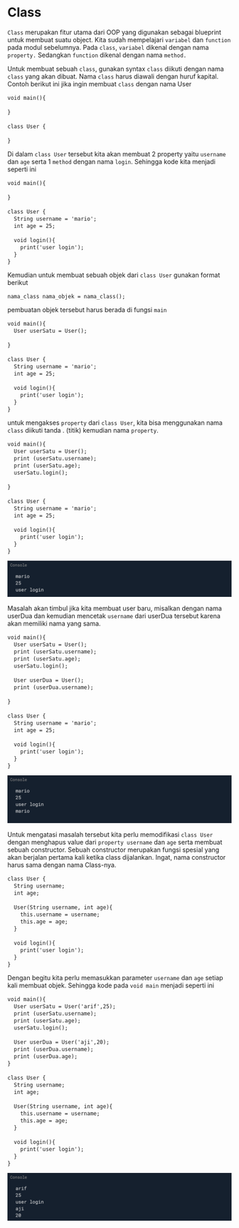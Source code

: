 # Class

`Class` merupakan fitur utama dari OOP yang digunakan sebagai blueprint untuk membuat suatu object. Kita sudah mempelajari `variabel` dan `function` pada modul sebelumnya. Pada `class`, `variabel` dikenal dengan nama `property.` Sedangkan `function` dikenal dengan nama `method.` 

Untuk membuat sebuah `class`, gunakan syntax `class` diikuti dengan nama `class` yang akan dibuat. Nama `class` harus diawali dengan huruf kapital. Contoh berikut ini jika ingin membuat `class` dengan nama User

```text
void main(){
  
}

class User {

}
```

Di dalam `class User` tersebut kita akan membuat 2 property yaitu `username` dan `age` serta 1 `method` dengan nama `login`. Sehingga kode kita menjadi seperti ini

```text
void main(){
  
}

class User {
  String username = 'mario';
  int age = 25;
  
  void login(){
    print('user login');
  }
}
```

Kemudian untuk membuat sebuah objek dari `class User` gunakan format berikut

```text
nama_class nama_objek = nama_class();
```

pembuatan objek tersebut harus berada di fungsi `main`

```text
void main(){
  User userSatu = User();
  
}

class User {
  String username = 'mario';
  int age = 25;
  
  void login(){
    print('user login');
  }
}
```

untuk mengakses `property` dari `class User`, kita bisa menggunakan nama `class` diikuti tanda . \(titik\) kemudian nama `property`.

```text
void main(){
  User userSatu = User();
  print (userSatu.username);
  print (userSatu.age);
  userSatu.login();
  
}

class User {
  String username = 'mario';
  int age = 25;
  
  void login(){
    print('user login');
  }
}
```

![](../.gitbook/assets/image%20%283%29.png)

Masalah akan timbul jika kita membuat user baru, misalkan dengan nama userDua dan kemudian mencetak `username` dari userDua tersebut karena akan memiliki nama yang sama.

```text
void main(){
  User userSatu = User();
  print (userSatu.username);
  print (userSatu.age);
  userSatu.login();
  
  User userDua = User();
  print (userDua.username);
  
}

class User {
  String username = 'mario';
  int age = 25;
  
  void login(){
    print('user login');
  }
}
```

![](../.gitbook/assets/image%20%285%29.png)

Untuk mengatasi masalah tersebut kita perlu memodifikasi `class User` dengan menghapus value dari `property username` dan `age` serta membuat sebuah constructor. Sebuah constructor merupakan fungsi spesial yang akan berjalan pertama kali ketika class dijalankan. Ingat, nama constructor harus sama dengan nama Class-nya.

```text
class User {
  String username;
  int age;
  
  User(String username, int age){
    this.username = username;
    this.age = age;
  }
  
  void login(){
    print('user login');
  }
}
```

Dengan begitu kita perlu memasukkan parameter `username` dan `age` setiap kali membuat objek. Sehingga kode pada `void main` menjadi seperti ini

```text
void main(){
  User userSatu = User('arif',25);
  print (userSatu.username);
  print (userSatu.age);
  userSatu.login();
  
  User userDua = User('aji',20);
  print (userDua.username);
  print (userDua.age);
}

class User {
  String username;
  int age;
  
  User(String username, int age){
    this.username = username;
    this.age = age;
  }
  
  void login(){
    print('user login');
  }
}
```

![](../.gitbook/assets/image%20%289%29.png)

